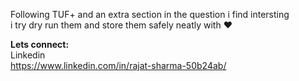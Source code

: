 Following TUF+ and an extra section in the question i find intersting  
i try dry run them and store them safely neatly with ❤️

**Lets connect:**  
Linkedin  
https://www.linkedin.com/in/rajat-sharma-50b24ab/
